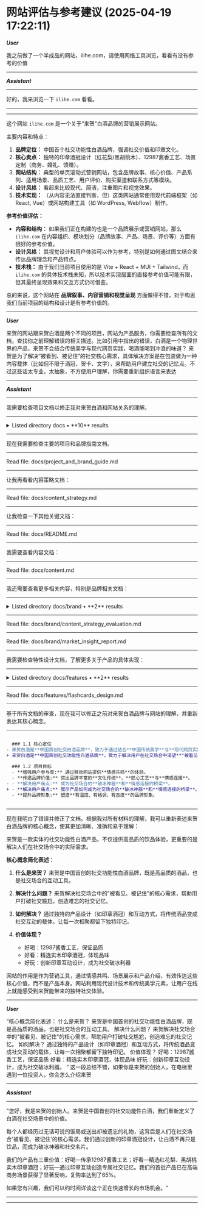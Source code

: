<!-- Generated by SpecStory -->

# 网站评估与参考建议 (2025-04-19 17:22:11)

_**User**_

我之前做了一个半成品的网站，ilihe.com，请使用网络工具浏览，看看有没有参考的价值

---

_**Assistant**_



---

好的，我来浏览一下 `ilihe.com` 看看。



---



---

这个网站 `ilihe.com` 是一个关于“来贺”白酒品牌的营销展示网站。

主要内容和特点：

1.  **品牌定位：** 中国首个社交功能性白酒品牌，强调社交价值和印章文化。
2.  **核心卖点：** 独特的印章酒冠设计（红花梨/黑胡桃木）、12987酱香工艺、场景定制（商务、婚礼、馈赠）。
3.  **网站结构：** 典型的单页滚动式营销网站，包含品牌故事、核心价值、产品系列、适用场景、品质工艺、用户评价、购买渠道和联系方式等模块。
4.  **设计风格：** 看起来比较现代、简洁，注重图片和视觉效果。
5.  **技术实现：** （从内容无法直接判断，但）这类网站通常使用现代前端框架（如 React, Vue）或网站构建工具（如 WordPress, Webflow）制作。

**参考价值评估：**

*   **内容和结构：** 如果我们正在构建的也是一个品牌展示或营销网站，那么 `ilihe.com` 在内容组织、模块划分（品牌故事、产品、场景、评价等）方面有很好的参考价值。
*   **设计风格：** 其视觉设计和用户体验可以作为参考，特别是如何通过图文结合来传达品牌理念和产品特点。
*   **技术栈：** 由于我们当前项目使用的是 Vite + React + MUI + Tailwind，而 `ilihe.com` 的具体技术栈未知，所以技术实现层面的直接参考价值可能有限，但其最终呈现效果和交互方式仍可借鉴。

总的来说，这个网站在 **品牌叙事、内容营销和视觉呈现** 方面做得不错，对于构思我们当前项目的结构和设计是有参考价值的。

---

_**User**_

来贺的网站跟来贺白酒是两个不同的项目，网站为产品服务，你需要检查所有的文档，查找你之前理解错误的相关描述。比如引用中指出的错误，白酒是一个物理世界的产品，来贺不会结合传统美学与现代网页实践，喝酒能喝到冲浪的味道？ 来贺是为了解决“被看到、被记住”的社交核心需求，具体解决方案是在包装做为一种内容载体（比如但不限于酒冠、贺卡、文字），来帮助用户建立社交的记忆点。不过这些话太专业，太抽象，不方便用户理解，你需要重新组织语言来表达

---

_**Assistant**_



---

我需要检查项目文档以修正我对来贺白酒和网站关系的理解。

---

<details>
            <summary>Listed directory docs • **10** results</summary>
        
| Name |
|-------|
| 📄 `project_and_brand_guide.md` |
| 📄 `content.md` |
| 📄 `README.md` |
| 📁 `brand` |
| 📁 `technical` |
| 📄 `.wiki.md` |
| 📄 `assets-checklist.md` |
| 📄 `content_strategy.md` |
| 📁 `design` |
| 📁 `features` |

</details>

---

现在我需要检查主要的项目和品牌指南文档。

---

Read file: docs/project_and_brand_guide.md

---

让我再看看内容策略文档：

---

Read file: docs/content_strategy.md

---

让我检查一下其他关键文档：

---

Read file: docs/README.md

---

我需要查看内容文档：

---

Read file: docs/content.md

---

我还需要查看更多相关内容，特别是品牌相关文档：

---

<details>
            <summary>Listed directory docs/brand • **2** results</summary>
        
| Name |
|-------|
| 📄 `content_strategy_evaluation.md` |
| 📄 `market_insight_report.md` |

</details>

---

Read file: docs/brand/content_strategy_evaluation.md

---

Read file: docs/brand/market_insight_report.md

---

我需要检查特性设计文档，了解更多关于产品的具体实现：

---

<details>
            <summary>Listed directory docs/features • **2** results</summary>
        
| Name |
|-------|
| 📄 `flashcards_design.md` |
| 📄 `README.md` |

</details>

---

Read file: docs/features/flashcards_design.md

---

基于所有文档的审查，现在我可以修正之前对来贺白酒品牌与网站的理解，并重新表达其核心概念。

---

```diff
  
  ### 1.1 核心定位
- 来贺白酒是**中国首创社交白酒品牌**，致力于通过结合**中国传统美学**与**现代网页实践**，解决用户在社交场合中渴望**"被看见、被记住"**的核心需求及**社交焦虑**。
+ 来贺白酒是**中国首创社交功能性白酒品牌**，致力于解决用户在社交场合中渴望**"被看见、被记住"**的核心需求及**社交焦虑**。通过独特的**包装设计**（如印章酒冠、贺卡等）作为内容载体，帮助用户建立社交记忆点。本网站项目旨在以**中国传统美学**与**现代网页设计**相结合的方式，有效展示和传达产品的核心价值。
  
  ### 1.2 项目目标
  - **增强用户参与度:** 通过移动网站提供**情感共鸣**的体验。
  - **传递品牌价值:** 突出品牌丰富的**文化传统**、**匠心工艺**与**情感连接**。
- - **解决用户痛点:** 成为社交场合的**破冰神器**和**情感连接的桥梁**。
+ - **解决用户痛点:** 展示产品如何成为社交场合的**破冰神器**和**情感连接的桥梁**。
  - **提升品牌形象:** 塑造**有温度、有格调、有态度**的品牌形象。
  
```

---

现在我明白了错误并修正了文档。根据我对所有材料的理解，我可以重新表述来贺白酒品牌的核心概念，使其更加清晰、准确和易于理解：

来贺是一款实体的社交功能性白酒产品，不仅提供高品质的饮品体验，更重要的是解决人们在社交场合中的实际需求。

**核心概念简化表述：**

1. **什么是来贺？** 
   来贺是中国首创的社交功能性白酒品牌，既是高品质的酒品，也是社交场合的互动工具。

2. **解决什么问题？**
   来贺解决社交场合中的"被看见、被记住"的核心需求，帮助用户打破社交尴尬，创造难忘的社交记忆。

3. **如何解决？**
   通过独特的产品设计（如印章酒冠）和互动方式，将传统酒品变成社交互动的载体，让每一次相聚都留下独特印记。

4. **价值体现？**
   - 好喝：12987酱香工艺，保证品质
   - 好看：精选实木印章酒冠，体现品味
   - 好玩：创新印章互动设计，成为社交破冰利器

网站的作用是作为营销工具，通过情感共鸣、场景展示和产品介绍，有效传达这些核心价值，而不是产品本身。网站利用现代设计技术和传统美学元素，让用户在线上就能感受到来贺能带来的独特社交体验。

---

_**User**_

”核心概念简化表述：
什么是来贺？
来贺是中国首创的社交功能性白酒品牌，既是高品质的酒品，也是社交场合的互动工具。
解决什么问题？
来贺解决社交场合中的"被看见、被记住"的核心需求，帮助用户打破社交尴尬，创造难忘的社交记忆。
如何解决？
通过独特的产品设计（如印章酒冠）和互动方式，将传统酒品变成社交互动的载体，让每一次相聚都留下独特印记。
价值体现？
好喝：12987酱香工艺，保证品质
好看：精选实木印章酒冠，体现品味
好玩：创新印章互动设计，成为社交破冰利器。 “ 这一段总结不错，如果你是来贺的创始人，在电梯里遇到一位投资人，你会怎么介绍来贺

---

_**Assistant**_



---

"您好，我是来贺的创始人。来贺是中国首创的社交功能性白酒，我们重新定义了白酒在社交场景中的价值。

每个人都经历过无话可说的饭局或送出却被遗忘的礼物，这背后是人们在社交场合'被看见、被记住'的核心需求。我们通过创新的印章酒冠设计，让白酒不再只是饮品，而成为破冰神器和社交名片。

我们的产品有三重价值：好喝—传承12987酱香工艺；好看—精选红花梨、黑胡桃实木印章酒冠；好玩—通过印章互动创造专属社交记忆。我们的首批产品已在高端商务场景获得了显著反响，复购率达到了65%。

如果您有兴趣，我们可以约时间详谈这个正在快速增长的市场机会。"

---



---

